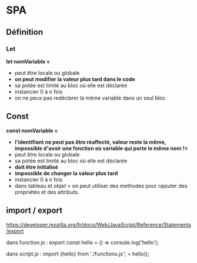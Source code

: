 # SPA

## Définition 

### Let

__let nomVariable =__ 
- peut être locale ou globale
- __on peut modifier la valeur plus tard dans le code__ 
- sa potée est limité au bloc où elle est déclarée
- instancier 0 à n fois
- on ne peux pas redéclarer la même variable dans un seul bloc


## Const

__const nomVariable =__ 
- __l'identifiant ne peut pas être réaffecté, valeur reste la même, impossible d'avoir une fonction où variable qui porte le même nom !=__
- peut être locale ou globale
- sa potée est limité au bloc où elle est déclarée
- __doit être initialisé__
- __impossible de changer la valeur plus tard__
-  instancier 0 à n fois
-  dans tableau et objet = on peut utiliser des methodes pour rajouter des propriétés et des attributs.


## import / export

https://developer.mozilla.org/fr/docs/Web/JavaScript/Reference/Statements/export

dans function.js :
export const hello = () => console.log('hello');

dans script.js : 
import {hello} from './functions.js';
+
hello();

